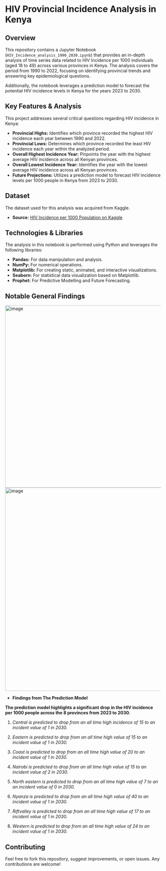# HIV Provincial Incidence Analysis in Kenya

## Overview

This repository contains a Jupyter Notebook (`HIV_Incidence_analysis_1990_2030.ipynb`) that provides an in-depth analysis of time series data related to HIV Incidence per 1000 individuals (aged 18 to 49) across various provinces in Kenya. The analysis covers the period from 1990 to 2022, focusing on identifying provincial trends and answering key epidemiological questions.

Additionally, the notebook leverages a prediction model to forecast the potential HIV incidence levels in Kenya for the years 2023 to 2030.

## Key Features & Analysis

This project addresses several critical questions regarding HIV incidence in Kenya:

* **Provincial Highs:** Identifies which province recorded the highest HIV incidence each year between 1990 and 2022.
* **Provincial Lows:** Determines which province recorded the least HIV incidence each year within the analyzed period.
* **Overall Highest Incidence Year:** Pinpoints the year with the highest average HIV incidence across all Kenyan provinces.
* **Overall Lowest Incidence Year:** Identifies the year with the lowest average HIV incidence across all Kenyan provinces.
* **Future Projections:** Utilizes a prediction model to forecast HIV incidence levels per 1000 people in Kenya from 2023 to 2030.

## Dataset

The dataset used for this analysis was acquired from Kaggle.
* **Source:** [HIV Incidence per 1000 Population on Kaggle](https://www.kaggle.com/datasets/lindleylawrence/hiv-incidence-per-1000-population)

## Technologies & Libraries

The analysis in this notebook is performed using Python and leverages the following libraries:

* **Pandas:** For data manipulation and analysis.
* **NumPy:** For numerical operations.
* **Matplotlib:** For creating static, animated, and interactive visualizations.
* **Seaborn:** For statistical data visualization based on Matplotlib.
* **Prophet:** For Predictive Modelling and Future Forecasting.

## Notable General Findings
   <img width="1391" height="590" alt="image" src="https://github.com/user-attachments/assets/007ae146-9565-4699-935f-88a41a5ed8fa" />
   <img width="946" height="658" alt="image" src="https://github.com/user-attachments/assets/e4db442d-80a8-44fb-9bbb-1907c0ca8299" />
   
* **Findings from The Prediction Model**

**The prediction model highlights a significant drop in the HIV incidence per 1000 people across the 8 provinces from 2023 to 2030.**

1. *Central is predicted to drop from an all time high incidence of 15 to an incident value of 1 in 2030.*

2. *Eastern is predicted to drop from an all time high value of 15 to an incident value of 1 in 2030.*

3. *Coast is predicted to drop from an all time high value of 20 to an incident value of 1 in 2030.*

4. *Nairobi is predicted to drop from an all time high value of 15 to an incident value of 2 in 2030.*

5. *North eastern is predicted to drop from an all time high value of 7 to an an incident value of 0 in 2030.*

6. *Nyanza is predicted to drop from an all time high value of 40 to an incident value of 1 in 2030.*

7. *Riftvalley is predicted to drop from an all time high value of 17 to an incident value of 1 in 2030.*

8. *Western is predicted to drop from an all time high value of 24 to an incident value of 1 in 2030.*

## Contributing

Feel free to fork this repository, suggest improvements, or open issues. Any contributions are welcome!


